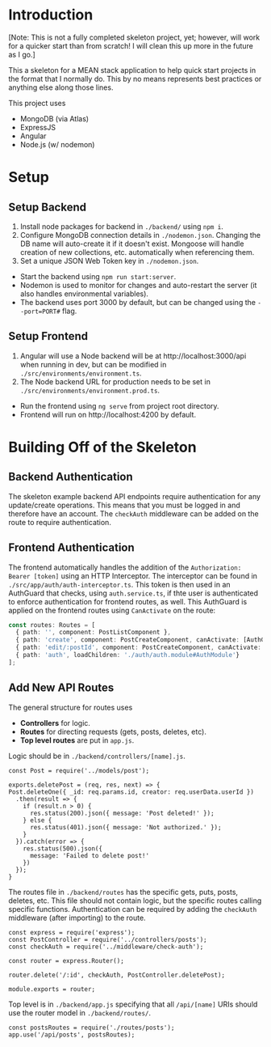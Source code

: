 # Introduction
[Note: This is not a fully completed skeleton project, yet; however, will work for a quicker start than from scratch! I will clean this up more in the future as I go.]

This a skeleton for a MEAN stack application to help quick start projects in the format that I normally do. This by no means represents best practices or anything else along those lines.

This project uses
* MongoDB (via Atlas)
* ExpressJS
* Angular
* Node.js (w/ nodemon)

# Setup
## Setup Backend
1. Install node packages for backend in `./backend/` using `npm i`.
2. Configure MongoDB connection details in `./nodemon.json`. Changing the DB name will auto-create it if it doesn't exist. Mongoose will handle creation of new collections, etc. automatically when referencing them.
3. Set a unique JSON Web Token key in `./nodemon.json`.
* Start the backend using `npm run start:server`.
* Nodemon is used to monitor for changes and auto-restart the server (it also handles environmental variables).
* The backend uses port 3000 by default, but can be changed using the `--port=PORT#` flag.

## Setup Frontend
1. Angular will use a Node backend will be at http://localhost:3000/api when running in dev, but can be modified in `./src/environments/environment.ts`.
2. The Node backend URL for production needs to be set in `./src/environments/environment.prod.ts`.
* Run the frontend using `ng serve` from project root directory.
* Frontend will run on http://localhost:4200 by default.

# Building Off of the Skeleton
## Backend Authentication
The skeleton example backend API endpoints require authentication for any update/create operations. This means that you must be logged in and therefore have an account. The `checkAuth` middleware can be added on the route to require authentication.

## Frontend Authentication
The frontend automatically handles the addition of the `Authorization: Bearer [token]` using an HTTP Interceptor. The interceptor can be found in `./src/app/auth/auth-interceptor.ts`. This token is then used in an AuthGuard that checks, using `auth.service.ts`, if thte user is authenticated to enforce authentication for frontend routes, as well. This AuthGuard is applied on the frontend routes using `CanActivate` on the route:

```typescript
const routes: Routes = [
  { path: '', component: PostListComponent },
  { path: 'create', component: PostCreateComponent, canActivate: [AuthGuard] },
  { path: 'edit/:postId', component: PostCreateComponent, canActivate: [AuthGuard] },
  { path: 'auth', loadChildren: './auth/auth.module#AuthModule'}
];
```

## Add New API Routes
The general structure for routes uses

* **Controllers** for logic.
* **Routes** for directing requests (gets, posts, deletes, etc).
* **Top level routes** are put in `app.js`.

Logic should be in `./backend/controllers/[name].js`.

```node
const Post = require('../models/post');

exports.deletePost = (req, res, next) => {
Post.deleteOne({ _id: req.params.id, creator: req.userData.userId })
  .then(result => {
    if (result.n > 0) {
      res.status(200).json({ message: 'Post deleted!' });
    } else {
      res.status(401).json({ message: 'Not authorized.' });
    }
  }).catch(error => {
    res.status(500).json({
      message: 'Failed to delete post!'
    })
  });
}
```
The routes file in `./backend/routes` has the specific gets, puts, posts, deletes, etc. This file should not contain logic, but the specific routes calling specific functions. Authentication can be required by adding the `checkAuth` middleware (after importing) to the route.

```node
const express = require('express');
const PostController = require('../controllers/posts');
const checkAuth = require('../middleware/check-auth');

const router = express.Router();

router.delete('/:id', checkAuth, PostController.deletePost);

module.exports = router;
```

Top level is in `./backend/app.js` specifying that all `/api/[name]` URIs should use the router model in `./backend/routes/`.

```node
const postsRoutes = require('./routes/posts');
app.use('/api/posts', postsRoutes);
```
